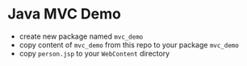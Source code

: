 # Java MVC Demo

- create new package named `mvc_demo`
- copy content of `mvc_demo` from this repo to your package `mvc_demo`
- copy `person.jsp` to your `WebContent` directory
